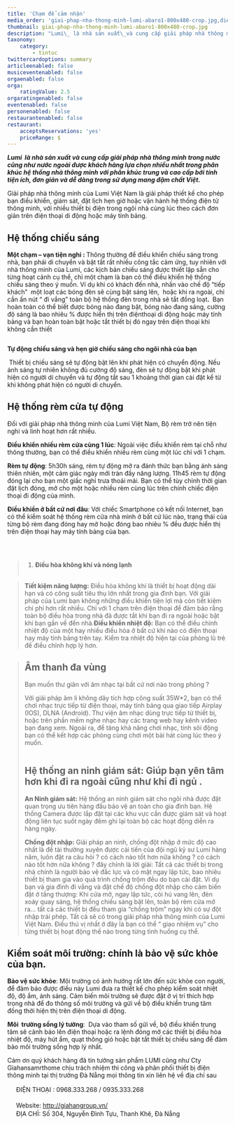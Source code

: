 ```yaml
---
title: 'Chạm để cảm nhận'
media_order: 'giai-phap-nha-thong-minh-lumi-abaro1-800x480-crop.jpg,dieu-khien-rem-cua-qua-dien-thoai.jpg,dong-mo-rem-tu-dong.jpg,a4a5790cdefa3c25b1cd313b7b54dc90.jpg,an_ninh_qua_dien_thoai.jpg'
thumbnail: giai-phap-nha-thong-minh-lumi-abaro1-800x480-crop.jpg
description: "Lumi\_ là nhà sản xuất\_và cung cấp giải pháp nhà thông minh trong nước cũng như nước ngoài được khách hàng lựa chọn nhiều nhất trong phân khúc hệ thống nhà thông minh với phân khúc trung và cao cấp bởi tính tiện ích, đơn giản và dễ dàng trong sử dụng mang đậm chất Việt."
taxonomy:
    category:
        - tintuc
twittercardoptions: summary
articleenabled: false
musiceventenabled: false
orgaenabled: false
orga:
    ratingValue: 2.5
orgaratingenabled: false
eventenabled: false
personenabled: false
restaurantenabled: false
restaurant:
    acceptsReservations: 'yes'
    priceRange: $
---
```


<p><strong><em>Lumi&nbsp; l&agrave; nh&agrave; sản xuất&nbsp;v&agrave; cung cấp giải ph&aacute;p nh&agrave; th&ocirc;ng minh trong nước cũng như nước ngo&agrave;i được kh&aacute;ch h&agrave;ng lựa chọn nhiều nhất trong ph&acirc;n kh&uacute;c hệ thống nh&agrave; th&ocirc;ng minh với ph&acirc;n kh&uacute;c trung v&agrave; cao cấp bởi t&iacute;nh tiện &iacute;ch, đơn giản v&agrave; dễ d&agrave;ng trong sử dụng mang đậm chất Việt.</em></strong></p>
<p>Giải ph&aacute;p nh&agrave; th&ocirc;ng minh của Lumi Việt Nam l&agrave; giải ph&aacute;p thiết kế cho ph&eacute;p bạn điều khiển, gi&aacute;m s&aacute;t, đặt lịch hẹn giờ hoặc vận h&agrave;nh hệ thống điện tử th&ocirc;ng minh, với nhiều thiết bị điện trong ng&ocirc;i nh&agrave; c&ugrave;ng l&uacute;c theo c&aacute;ch đơn giản tr&ecirc;n điện thoại di động hoặc m&aacute;y t&iacute;nh bảng.</p>
<div class="smarthome-title">
<h2>Hệ thống chiếu s&aacute;ng</h2>
</div>
<div class="smarthome-content">
<article id="rmjs-1" data-readmore="">
<p><strong>Một chạm &ndash; vạn tiện nghi :&nbsp;</strong>Th&ocirc;ng thường để điều khiển chiếu s&aacute;ng trong nh&agrave;, bạn phải di chuyển v&agrave; bật tắt rất nhiều c&ocirc;ng tắc cảm ứng, tuy nhi&ecirc;n với nh&agrave; th&ocirc;ng minh của Lumi, c&aacute;c kịch bản chiếu s&aacute;ng được thiết lập sẵn cho từng hoạt cảnh cụ thể, chỉ một chạm l&agrave; bạn c&oacute; thể điều khiển hệ thống chiếu s&aacute;ng theo &yacute; muốn. V&iacute; dụ khi c&oacute; kh&aacute;ch đến nh&agrave;, nhấn v&agrave;o chế độ &ldquo;tiếp kh&aacute;ch&rdquo;&nbsp; một loạt c&aacute;c b&oacute;ng đ&egrave;n sẽ c&ugrave;ng bật s&aacute;ng l&ecirc;n, &nbsp;hoặc khi ra ngo&agrave;i, chỉ cần ấn n&uacute;t &ldquo; đi vắng&rdquo; to&agrave;n bộ hệ thống đ&egrave;n trong nh&agrave; sẽ tắt đồng loạt<strong>.&nbsp;</strong>&nbsp;Bạn ho&agrave;n to&agrave;n c&oacute; thể biết được b&oacute;ng n&agrave;o đang bật, b&oacute;ng n&agrave;o đang s&aacute;ng, cường độ s&aacute;ng l&agrave; bao nhi&ecirc;u % được hiển thị tr&ecirc;n điệnthoại&nbsp;di động hoặc m&aacute;y t&iacute;nh bảng v&agrave; bạn ho&agrave;n to&agrave;n bật hoặc tắt thiết bị đ&oacute; ngay tr&ecirc;n điện thoại khi kh&ocirc;ng cần thiết</p>
<p><img src="/giahan/tin-tuc/cham-de-cam-nhan/a4a5790cdefa3c25b1cd313b7b54dc90.jpg" alt="" /></p>
<p><strong>Tự động chiếu s&aacute;ng v&agrave; hẹn giờ chiếu s&aacute;ng cho ng&ocirc;i nh&agrave; của bạn</strong></p>
<p>&nbsp;Thiết bị chiếu s&aacute;ng sẽ tự động bật l&ecirc;n khi ph&aacute;t hiện c&oacute; chuyển động. Nếu &aacute;nh s&aacute;ng tự nhi&ecirc;n kh&ocirc;ng đủ cường độ s&aacute;ng, đ&egrave;n sẽ tự động bật khi ph&aacute;t hiện c&oacute; người di chuyển v&agrave; tự động tắt sau 1 khoảng thời gian c&agrave;i đặt kể từ khi kh&ocirc;ng ph&aacute;t hiện c&oacute; người di chuyển.</p>
<div class="smarthome-title">
<h2>Hệ thống r&egrave;m cửa tự động</h2>
</div>
<div class="smarthome-content">
<article id="rmjs-2" data-readmore="">
<p>Đối với giải ph&aacute;p nh&agrave; th&ocirc;ng minh của Lumi Việt Nam, Bộ r&egrave;m trở n&ecirc;n tiện nghi v&agrave; linh hoạt hơn rất nhiều.</p>
<p><strong>Điều khiển nhiều r&egrave;m cửa c&ugrave;ng 1 l&uacute;c</strong>: Ngo&agrave;i việc điều khiển r&egrave;m tại chỗ như th&ocirc;ng thường, bạn c&oacute; thể&nbsp;điều khiển nhiều r&egrave;m c&ugrave;ng một l&uacute;c chỉ với 1 chạm.</p>
<p><strong>R&egrave;m tự động</strong>: 5h30h s&aacute;ng, r&egrave;m tự động mở ra đ&aacute;nh thức bạn bằng &aacute;nh s&aacute;ng thi&ecirc;n nhi&ecirc;n, một cảm gi&aacute;c ng&agrave;y mới tr&agrave;n đầy năng lượng. 11h45 r&egrave;m tự động đ&oacute;ng lại cho bạn một giấc nghỉ trưa thoải m&aacute;i. Bạn c&oacute; thể t&ugrave;y chỉnh thời gian đặt lịch đ&oacute;ng, mở cho một hoặc nhiều r&egrave;m c&ugrave;ng l&uacute;c tr&ecirc;n ch&iacute;nh chiếc điện thoại đi động của m&igrave;nh.</p>
<p><strong>Điều khiển ở bất cứ nơi đ&acirc;u</strong>: Với chiếc Smartphone c&oacute; kết nối Internet, bạn c&oacute; thể kiểm so&aacute;t hệ thống r&egrave;m cửa nh&agrave; m&igrave;nh ở bất cứ l&uacute;c n&agrave;o, trạng th&aacute;i của từng bộ r&egrave;m đang đ&oacute;ng hay mở hoặc đ&oacute;ng bao nhi&ecirc;u % đều được hiển thị tr&ecirc;n điện thoại hay m&aacute;y t&iacute;nh bảng của bạn.</p>
<p><img src="/giahan/tin-tuc/cham-de-cam-nhan/dong-mo-rem-tu-dong.jpg" alt="" /></p>
</article>
</div>
<p>&nbsp;</p>
<blockquote>
<ol>
<li><strong>Điều h&ograve;a kh&ocirc;ng kh&iacute; v&agrave; n&oacute;ng lạnh&nbsp; &nbsp;&nbsp;</strong><strong>&nbsp; &nbsp; &nbsp; &nbsp; &nbsp; &nbsp; &nbsp; &nbsp; &nbsp; &nbsp; &nbsp; &nbsp; &nbsp; &nbsp; &nbsp; &nbsp; &nbsp; &nbsp; &nbsp; &nbsp; &nbsp; &nbsp; &nbsp; &nbsp; &nbsp; &nbsp; &nbsp; &nbsp; &nbsp; &nbsp; &nbsp; &nbsp; &nbsp; &nbsp; &nbsp;&nbsp;<img src="/giahan/tin-tuc/cham-de-cam-nhan/dieu-khien-rem-cua-qua-dien-thoai.jpg" alt="" /></strong></li>
</ol>
</blockquote>
<div class="smarthome-content">
<article id="rmjs-3" data-readmore="">
<blockquote><strong>Tiết kiệm năng lượng:</strong>&nbsp;Điều h&ograve;a kh&ocirc;ng kh&iacute; l&agrave; thiết bị hoạt động d&agrave;i hạn v&agrave; c&oacute; c&ocirc;ng suất ti&ecirc;u thụ lớn nhất trong gia đ&igrave;nh bạn. Với giải ph&aacute;p&nbsp;của Lumi bạn kh&ocirc;ng những điều khiển tiện lợi m&agrave; c&ograve;n tiết kiệm chi ph&iacute; hơn rất nhiều. Chỉ với 1 chạm tr&ecirc;n điện thoại để đảm bảo rằng to&agrave;n bộ điều h&ograve;a trong nh&agrave; đ&atilde; được tắt khi bạn đi ra ngo&agrave;i hoặc bật khi bạn gần về đến nh&agrave;.<strong>Điều khiển nhiệt độ:</strong>&nbsp;Bạn c&oacute; thể điều chỉnh nhiệt độ của một hay nhiều điều h&ograve;a ở bất cứ khi n&agrave;o c&oacute; điện thoại hay m&aacute;y t&iacute;nh bảng tr&ecirc;n tay. Kiểm tra nhiệt độ hiện tại của ph&ograve;ng lũ trẻ để điều chỉnh hợp l&yacute; hơn.</blockquote>
<blockquote>
<div class=" template-smarthome col-md-12">
<div class="col-md-7 smart-cont">
<div class="smarthome-title">
<h2>&Acirc;m thanh đa v&ugrave;ng</h2>
</div>
<div class="smarthome-content">
<article id="rmjs-5" data-readmore="">
<p>Bạn muốn thư gi&atilde;n với &acirc;m nhạc tại bất cứ nơi n&agrave;o trong ph&ograve;ng ?</p>
<p>Với giải ph&aacute;p &acirc;m li kh&ocirc;ng d&acirc;y t&iacute;ch hợp c&ocirc;ng suất 35W*2, bạn c&oacute; thể chơi nhạc trực tiếp từ điện thoại, m&aacute;y t&iacute;nh bảng qua giao tiếp Airplay (IOS), DLNA (Android). Thư viện &acirc;m nhạc d&ugrave;ng trực tiếp từ thiết bị, hoặc tr&ecirc;n phần mềm nghe nhạc hay c&aacute;c trang web hay k&ecirc;nh video bạn đang xem. Ngo&agrave;i ra, để tăng khả năng chơi nhạc, t&iacute;nh s&ocirc;i động bạn c&oacute; thể kết hợp c&aacute;c ph&ograve;ng c&ugrave;ng chơi một b&agrave;i h&aacute;t c&ugrave;ng l&uacute;c theo &yacute; muốn.</p>
</article>
</div>
</div>
<div class="col-md-5 smarthome-img"><img class="img-responsive " src="http://lumi.vn/Cms_Data/Sites/Lumi/Themes/Default/images/imagesmarthome/GianAmThanh.png" alt="" /></div>
</div>
<div class=" template-smarthome col-md-12">
<div class="col-md-5 smarthome-img"><img src="/giahan/tin-tuc/cham-de-cam-nhan/an_ninh_qua_dien_thoai.jpg" alt="" /></div>
<div class="col-md-7 smart-cont">
<div class="smarthome-title">
<h2 style="text-align: left;"><strong>Hệ thống an ninh gi&aacute;m s&aacute;t: Gi&uacute;p bạn y&ecirc;n t&acirc;m hơn khi đi ra ngo&agrave;i cũng như khi đi ngủ .</strong></h2>
</div>
<div class="smarthome-content">
<article id="rmjs-6" data-readmore="">
<p style="text-align: left;"><strong>An Ninh gi&aacute;m s&aacute;t:</strong>&nbsp;Hệ thống an ninh gi&aacute;m s&aacute;t cho ng&ocirc;i nh&agrave; được đặt quan trọng ưu ti&ecirc;n h&agrave;ng đầu bảo vệ an to&agrave;n cho gia đ&igrave;nh bạn. Hệ thống Camera được lắp đặt tại c&aacute;c khu vực cần được gi&aacute;m s&aacute;t v&agrave; hoạt động li&ecirc;n tục suốt ng&agrave;y đ&ecirc;m ghi lại to&agrave;n bộ c&aacute;c hoạt động diễn ra h&agrave;ng ng&agrave;y.</p>
<p style="text-align: left;"><strong>Chống đột nhập:</strong>&nbsp;Giải ph&aacute;p an ninh, chống đột nhập ở mức độ cao nhất l&agrave; đề t&agrave;i thường xuy&ecirc;n được cải tiến của đội ngũ kỹ sư Lumi h&agrave;ng năm, lu&ocirc;n đặt ra c&acirc;u hỏi ? c&oacute; c&aacute;ch n&agrave;o tốt hơn nữa kh&ocirc;ng ? c&oacute; c&aacute;ch n&agrave;o tốt hơn nữa kh&ocirc;ng ? đ&acirc;y ch&iacute;nh l&agrave; lời giải: Tất cả c&aacute;c thiết bị trong nh&agrave; ch&iacute;nh l&agrave; người bảo vệ đắc lực v&agrave; c&oacute; mặt ngay lập tức, bao nhi&ecirc;u thiết bị tham gia v&agrave;o qu&aacute; tr&igrave;nh chống trộm đều do bạn c&agrave;i đặt. V&iacute; dụ bạn v&agrave; gia đ&igrave;nh đi vắng v&agrave; đặt chế độ chống đột nhập cho cảm biến đặt ở tầng thượng: Khi cửa mở, ngay lập tức, c&ograve;i h&uacute; vang l&ecirc;n, đ&egrave;n xo&aacute;y quay s&aacute;ng, hệ thống chiếu s&aacute;ng bật l&ecirc;n, to&agrave;n bộ r&egrave;m cửa mở ra&hellip; tất cả c&aacute;c thiết bị đều tham gia &ldquo;chống trộm&rdquo; ngay khi c&oacute; sự đột nhập tr&aacute;i ph&eacute;p. Tất cả sẽ c&oacute; trong giải ph&aacute;p nh&agrave; th&ocirc;ng minh của Lumi Việt Nam.&nbsp;Điều th&uacute; vị nhất ở đ&acirc;y l&agrave; bạn c&oacute; thể &ldquo; giao nhiệm vụ&rdquo; cho từng thiết bị hoạt động thế n&agrave;o trong từng t&igrave;nh huống cụ thể.</p>
</article>
</div>
</div>
</div>
</blockquote>
<div class=" template-smarthome col-md-12">
<div class="col-md-7 smart-cont">
<div class="smarthome-content">
<article id="rmjs-6" data-readmore="">
<div class="smarthome-title">
<h2><strong>Kiểm so&aacute;t m&ocirc;i trường: ch&iacute;nh l&agrave; bảo vệ sức khỏe của bạn.</strong></h2>
</div>
<div class="smarthome-content">
<article id="rmjs-7" data-readmore="">
<p><strong>Bảo vệ sức khỏe</strong>: M&ocirc;i trường c&oacute; ảnh hướng rất lớn đến sức khỏe con người, để đảm bảo được điều n&agrave;y Lumi đưa ra thiết kế cho ph&eacute;p kiểm so&aacute;t nhiệt độ, độ ẩm, &aacute;nh s&aacute;ng. Cảm biến m&ocirc;i trường sẽ được đặt ở vị tr&iacute; th&iacute;ch hợp trong nh&agrave; để đo th&ocirc;ng số m&ocirc;i trường v&agrave; gửi về bộ điều khiển trung t&acirc;m đồng thời hiện thị tr&ecirc;n điện thoại di động.</p>
<p><strong>M&ocirc;i&nbsp; trường sống l&yacute; tưởng</strong>: &nbsp;Dựa v&agrave;o tham số gửi về, bộ điều khiển trung t&acirc;m sẽ cảnh b&aacute;o l&ecirc;n điện thoại hoặc ra lệnh đ&oacute;ng mở c&aacute;c thiết bị điều h&ograve;a nhiệt độ, m&aacute;y h&uacute;t ẩm, quạt th&ocirc;ng gi&oacute; hoặc bật tắt thiết bị chiếu s&aacute;ng để đảm bảo m&ocirc;i trường sống hợp l&yacute; nhất.</p>
<p>C&aacute;m ơn qu&yacute; kh&aacute;ch h&agrave;ng đ&atilde; tin tưởng sản phẩm LUMI cũng như Cty Giahansamrthome chịu tr&aacute;ch nhiệm thi c&ocirc;ng v&agrave; ph&acirc;n phối thiết bị điện th&ocirc;ng minh tại thị trường Đ&agrave; Nẵng mọi th&ocirc;ng tin xin li&ecirc;n hệ về địa chỉ sau</p>
<p><span class="_5mfr _47e3"><img class="img" src="https://static.xx.fbcdn.net/images/emoji.php/v9/f22/1/16/260e.png" alt="" width="16" height="16" />&nbsp;</span>ĐIỆN THOẠI : 0968.333.268 / 0935.333.268<span class="text_exposed_show"><br /><br /><span class="_5mfr _47e3"><img class="img" src="https://static.xx.fbcdn.net/images/emoji.php/v9/f8f/1/16/2734.png" alt="" width="16" height="16" />&nbsp;</span>Website:&nbsp;<a href="http://giahangroup.vn/" target="_blank" rel="noopener nofollow" data-ft="{&quot;tn&quot;:&quot;-U&quot;}" data-lynx-mode="async" data-lynx-uri="https://l.facebook.com/l.php?u=http%3A%2F%2Fgiahangroup.vn%2F&amp;h=AT2pHMMMUfu5MspMjZmjk2W6PgWw5VAsBkkSgU4eopYgz5tdKLpvX3IDZCQtZPc8o1TVAQwmR4XOS6K66vvgZ5DlTlj8bIwBxydClQp4Mrp5UyX6CsCdK15Y4Ro6O1OjqcGtAoNKc6gutf9DkqsJYgTTBIttJ0Z6PXJBCauRXkwROo75SW2AqVVi0hVdMPI67MuLE4DOXn4432_Kk-PESf1CzX3CKv-o83w6_F4IYJdyv5f8fuQaaPnDHWSy-bxjOVzdcN7GC4IU7zI7EbQZhdjXlkZWIRF7k43rD0jC8UAYBtttegThTVryBWwuHtT-MAErp2KT085wPyfZ3Y6Emd5hiohQsyMxj0xJ9lEYmxgoaG4HaNSc2336y5S1zjHm81ISlo4YhqCCBCuLuWAX">http://giahangroup.vn/</a><br /><span class="_5mfr _47e3"><img class="img" src="https://static.xx.fbcdn.net/images/emoji.php/v9/f8f/1/16/2734.png" alt="" width="16" height="16" /></span>&nbsp;ĐỊA CHỈ: Số 304, Nguyễn Đ&igrave;nh Tựu, Thanh Kh&ecirc;, Đ&agrave; Nẵng</span></p>
</article>
</div>
</article>
</div>
</div>
</div>
</article>
</div>
</article>
</div>